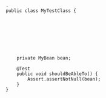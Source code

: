                                                                                                                                 .
    public class MyTestClass {

        
        
            
            
        

        
        private MyBean bean;

        @Test
        public void shouldBeAbleTo() {
            Assert.assertNotNull(bean);
        }
    }